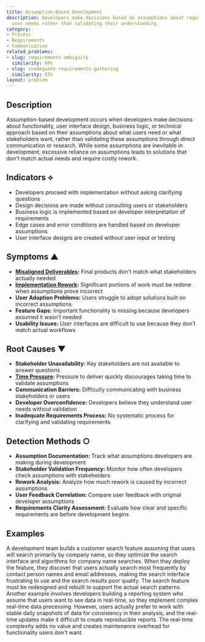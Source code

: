 ```yaml
---
title: Assumption-Based Development
description: Developers make decisions based on assumptions about requirements or
  user needs rather than validating their understanding.
category:
- Process
- Requirements
- Communication
related_problems:
- slug: requirements-ambiguity
  similarity: 60%
- slug: inadequate-requirements-gathering
  similarity: 55%
layout: problem
---
```


## Description

Assumption-based development occurs when developers make decisions about functionality, user interface design, business logic, or technical approach based on their assumptions about what users need or what stakeholders want, rather than validating these assumptions through direct communication or research. While some assumptions are inevitable in development, excessive reliance on assumptions leads to solutions that don't match actual needs and require costly rework.

## Indicators ⟡

- Developers proceed with implementation without asking clarifying questions
- Design decisions are made without consulting users or stakeholders
- Business logic is implemented based on developer interpretation of requirements
- Edge cases and error conditions are handled based on developer assumptions
- User interface designs are created without user input or testing

## Symptoms ▲

- **[Misaligned Deliverables](misaligned-deliverables.md):** Final products don't match what stakeholders actually needed
- **[Implementation Rework](implementation-rework.md):** Significant portions of work must be redone when assumptions prove incorrect
- **User Adoption Problems:** Users struggle to adopt solutions built on incorrect assumptions
- **Feature Gaps:** Important functionality is missing because developers assumed it wasn't needed
- **Usability Issues:** User interfaces are difficult to use because they don't match actual workflows

## Root Causes ▼

- **Stakeholder Unavailability:** Key stakeholders are not available to answer questions
- **[Time Pressure](time-pressure.md):** Pressure to deliver quickly discourages taking time to validate assumptions
- **Communication Barriers:** Difficulty communicating with business stakeholders or users
- **Developer Overconfidence:** Developers believe they understand user needs without validation
- **Inadequate Requirements Process:** No systematic process for clarifying and validating requirements

## Detection Methods ○

- **Assumption Documentation:** Track what assumptions developers are making during development
- **Stakeholder Validation Frequency:** Monitor how often developers check assumptions with stakeholders
- **Rework Analysis:** Analyze how much rework is caused by incorrect assumptions
- **User Feedback Correlation:** Compare user feedback with original developer assumptions
- **Requirements Clarity Assessment:** Evaluate how clear and specific requirements are before development begins

## Examples

A development team builds a customer search feature assuming that users will search primarily by company name, so they optimize the search interface and algorithms for company name searches. When they deploy the feature, they discover that users actually search most frequently by contact person names and email addresses, making the search interface frustrating to use and the search results poor quality. The search feature must be redesigned and rebuilt to support the actual search patterns. Another example involves developers building a reporting system who assume that users want to see data in real-time, so they implement complex real-time data processing. However, users actually prefer to work with stable daily snapshots of data for consistency in their analysis, and the real-time updates make it difficult to create reproducible reports. The real-time complexity adds no value and creates maintenance overhead for functionality users don't want.